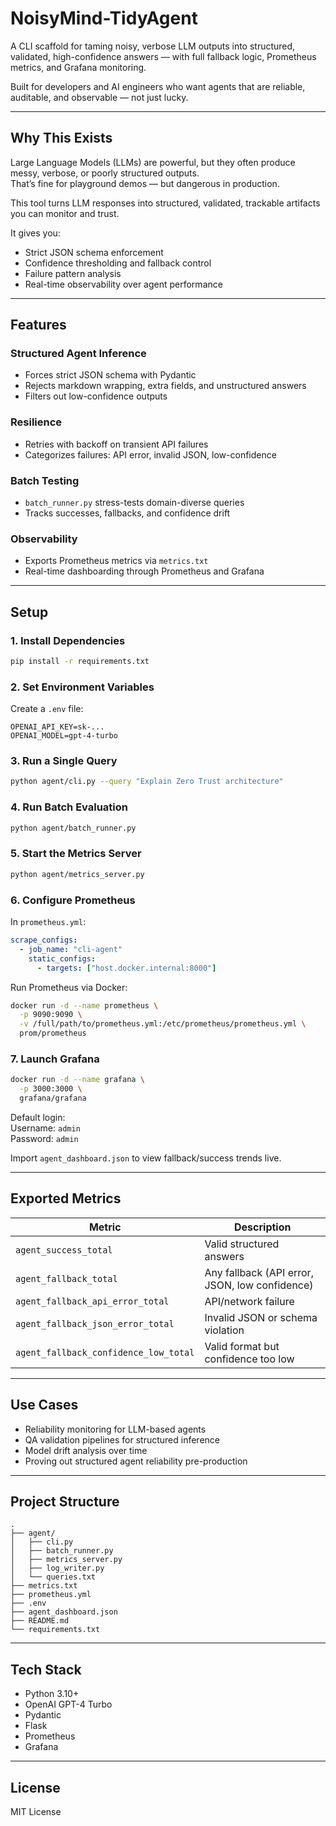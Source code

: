 # NoisyMind-TidyAgent

A CLI scaffold for taming noisy, verbose LLM outputs into structured, validated, high-confidence answers — with full fallback logic, Prometheus metrics, and Grafana monitoring.

Built for developers and AI engineers who want agents that are reliable, auditable, and observable — not just lucky.

---

## Why This Exists

Large Language Models (LLMs) are powerful, but they often produce messy, verbose, or poorly structured outputs.  
That’s fine for playground demos — but dangerous in production.

This tool turns LLM responses into structured, validated, trackable artifacts you can monitor and trust.

It gives you:

- Strict JSON schema enforcement
- Confidence thresholding and fallback control
- Failure pattern analysis
- Real-time observability over agent performance

---

## Features

### Structured Agent Inference

- Forces strict JSON schema with Pydantic
- Rejects markdown wrapping, extra fields, and unstructured answers
- Filters out low-confidence outputs

### Resilience

- Retries with backoff on transient API failures
- Categorizes failures: API error, invalid JSON, low-confidence

### Batch Testing

- `batch_runner.py` stress-tests domain-diverse queries
- Tracks successes, fallbacks, and confidence drift

### Observability

- Exports Prometheus metrics via `metrics.txt`
- Real-time dashboarding through Prometheus and Grafana

---

## Setup

### 1. Install Dependencies

```bash
pip install -r requirements.txt
```

### 2. Set Environment Variables

Create a `.env` file:

```env
OPENAI_API_KEY=sk-...
OPENAI_MODEL=gpt-4-turbo
```

### 3. Run a Single Query

```bash
python agent/cli.py --query "Explain Zero Trust architecture"
```

### 4. Run Batch Evaluation

```bash
python agent/batch_runner.py
```

### 5. Start the Metrics Server

```bash
python agent/metrics_server.py
```

### 6. Configure Prometheus

In `prometheus.yml`:

```yaml
scrape_configs:
  - job_name: "cli-agent"
    static_configs:
      - targets: ["host.docker.internal:8000"]
```

Run Prometheus via Docker:

```bash
docker run -d --name prometheus \
  -p 9090:9090 \
  -v /full/path/to/prometheus.yml:/etc/prometheus/prometheus.yml \
  prom/prometheus
```

### 7. Launch Grafana

```bash
docker run -d --name grafana \
  -p 3000:3000 \
  grafana/grafana
```

Default login:  
Username: `admin`  
Password: `admin`

Import `agent_dashboard.json` to view fallback/success trends live.

---

## Exported Metrics

| Metric                                | Description                                    |
| ------------------------------------- | ---------------------------------------------- |
| `agent_success_total`                 | Valid structured answers                       |
| `agent_fallback_total`                | Any fallback (API error, JSON, low confidence) |
| `agent_fallback_api_error_total`      | API/network failure                            |
| `agent_fallback_json_error_total`     | Invalid JSON or schema violation               |
| `agent_fallback_confidence_low_total` | Valid format but confidence too low            |

---

## Use Cases

- Reliability monitoring for LLM-based agents
- QA validation pipelines for structured inference
- Model drift analysis over time
- Proving out structured agent reliability pre-production

---

## Project Structure

```
.
├── agent/
│   ├── cli.py
│   ├── batch_runner.py
│   ├── metrics_server.py
│   ├── log_writer.py
│   └── queries.txt
├── metrics.txt
├── prometheus.yml
├── .env
├── agent_dashboard.json
├── README.md
└── requirements.txt
```

---

## Tech Stack

- Python 3.10+
- OpenAI GPT-4 Turbo
- Pydantic
- Flask
- Prometheus
- Grafana

---

## License

MIT License
